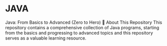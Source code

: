 # JAVA
Java: From Basics to Advanced (Zero to Hero)   📌 About This Repository  This repository contains a comprehensive collection of Java programs, starting from the basics and progressing to advanced topics and this repository serves as a valuable learning resource.  
